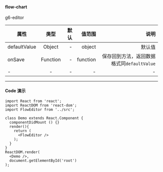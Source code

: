 #### flow-chart

g6-editor
     
属性|类型|默认|值范围|说明
---|:--:|---:|---:|---:
defaultValue | Object | - | object | 默认值
onSave | Function | - | function | 保存回到方法，返回数据格式同`defaultValue`
- | - | - | - | -
  
------
  
#### Code 演示
  
```
import React from 'react';
import ReactDOM from 'react-dom';
import FlowEditor from '../src';

class Demo extends React.Component {
  componentDidMount () {}
  render(){
    return (
      <FlowEditor />
    );
  }
}
ReactDOM.render(
  <Demo />,
  document.getElementById('root')
);
```